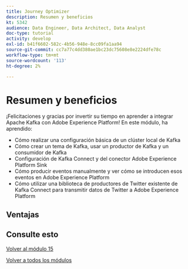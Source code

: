 ```yaml
---
title: Journey Optimizer
description: Resumen y beneficios
kt: 5342
audience: Data Engineer, Data Architect, Data Analyst
doc-type: tutorial
activity: develop
exl-id: b41f6602-582c-4b56-948e-8cc09fa1aa94
source-git-commit: cc7a77c4dd380ae1bc23dc75608e8e2224dfe78c
workflow-type: tm+mt
source-wordcount: '113'
ht-degree: 2%

---
```


# Resumen y beneficios

¡Felicitaciones y gracias por invertir su tiempo en aprender a integrar Apache Kafka con Adobe Experience Platform!
En este módulo, ha aprendido:

- Cómo realizar una configuración básica de un clúster local de Kafka
- Cómo crear un tema de Kafka, usar un productor de Kafka y un consumidor de Kafka
- Configuración de Kafka Connect y del conector Adobe Experience Platform Sink
- Cómo producir eventos manualmente y ver cómo se introducen esos eventos en Adobe Experience Platform
- Cómo utilizar una biblioteca de productores de Twitter existente de Kafka Connect para transmitir datos de Twitter a Adobe Experience Platform

## Ventajas

## Consulte esto

[Volver al módulo 15](./aep-apache-kafka.md)

[Volver a todos los módulos](../../overview.md)
